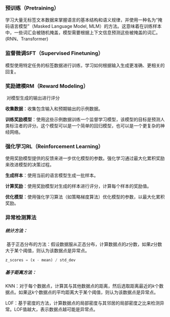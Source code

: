 ### 预训练（Pretraining）

​	学习大量无标签文本数据来掌握语言的基本结构和语义规律，并使用一种名为“掩码语言模型”（Masked Language Model, MLM）的方法。这意味着在训练样本中，一些词汇会被随机掩盖，模型需要根据上下文信息预测这些被掩盖的词汇。(RNN、Transformer)

### 监督微调SFT（Supervised Finetuning）

​	模型使用特定任务的标签数据进行训练，学习如何根据输入生成更准确、更相关的回复。

### 奖励建模RM（Reward Modeling）

​	对模型生成的输出进行评分

**收集数据**：收集包含输入和预期输出的示例数据。

**训练奖励模型**：使用这些示例数据训练一个监督学习模型，该模型的目标是预测人类标注者的评分。这个模型可以是一个简单的回归模型，也可以是一个更复杂的神经网络。

### 强化学习RL（Reinforcement Learning）

​	使用奖励模型提供的反馈来进一步优化模型的参数。强化学习通过最大化累积奖励来改进模型的决策过程。

**生成样本**：使用当前的语言模型生成一批样本。

**计算奖励**：使用奖励模型对生成的样本进行评分，计算每个样本的奖励值。

**优化模型**：使用强化学习算法（如策略梯度算法）优化模型的参数，以最大化累积奖励。

### 异常检测算法

##### 统计方法：

​	基于正态分布的方法：假设数据服从正态分布，计算数据点的$z$分数，如果$z$分数大于某个阈值，则认为该数据点是异常点。

```python
z_scores = (x - mean) / std_dev
```

##### 基于距离方法：

​	KNN：对于每个数据点，计算其与其他数据点的距离，然后选取距离最近的$k$个数据点。如果这$k$个数据点的平均距离大于某个阈值，则认为该数据点是异常点。

​	LOF：基于密度的方法，计算数据点的局部密度与其邻居的局部密度之比来检测异常。LOF值越大，表示数据点越可能是异常点。